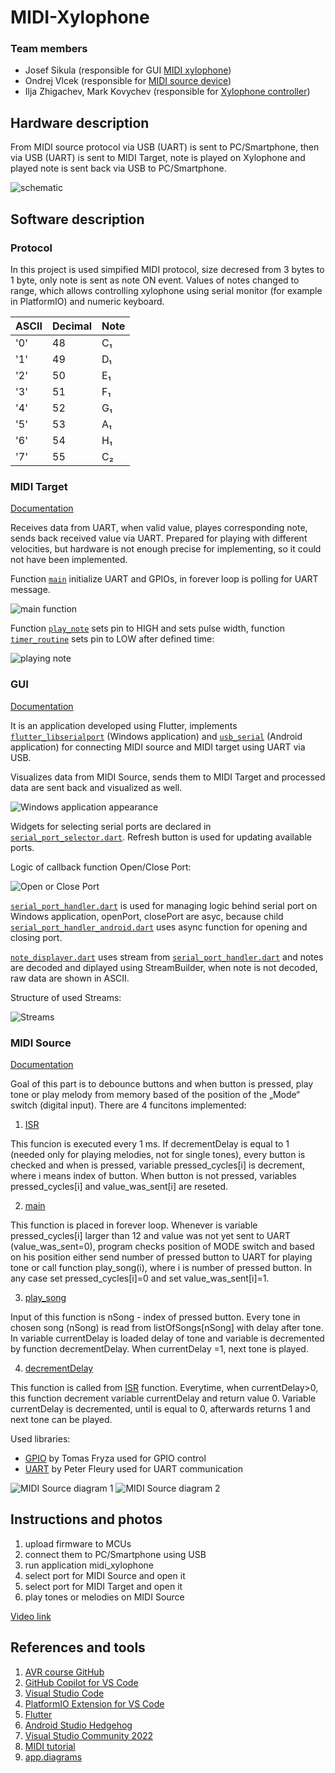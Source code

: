 # MIDI-Xylophone

### Team members

* Josef Sikula (responsible for GUI [MIDI xylophone](midi_xylophone))
* Ondrej Vlcek (responsible for [MIDI source device](midi_source))
* Ilja Zhigachev, Mark Kovychev (responsible for [Xylophone controller](xylophone_controller))

## Hardware description
From MIDI source protocol via USB (UART) is sent to PC/Smartphone, then via USB (UART) is sent to MIDI Target, note is played on Xylophone and played note is sent back via USB to PC/Smartphone.

![schematic](images/SchematicDiagram.jpg)


## Software description

### Protocol
In this project is used simpified MIDI protocol, size decresed from 3 bytes to 1 byte, only note is sent as note ON event.
Values of notes changed to range, which allows controlling xylophone using serial monitor (for example in PlatformIO) and numeric keyboard.

| **ASCII** | **Decimal** | **Note** |
| :-- | :-- | :-- |
| '0' | 48 | C&#x2081; |
| '1' | 49 | D&#x2081; |
| '2' | 50 | E&#x2081; |
| '3' | 51 | F&#x2081; |
| '4' | 52 | G&#x2081; |
| '5' | 53 | A&#x2081; |
| '6' | 54 | H&#x2081; |
| '7' | 55 | C&#x2082; |



### MIDI Target
[Documentation](https://raw.githack.com/j-sikula/MIDI-Xylophone/refs/heads/main/xylophone_controller/doc/html/index.html)

Receives data from UART, when valid value, playes corresponding note, sends back received value via UART. Prepared for playing with different velocities, but hardware is not enough precise for implementing, so it could not have been implemented.

Function [`main`](xylophone_controller/src/main.c) initialize UART and GPIOs, in forever loop is polling for UART message.

![main function](images/mainController.jpg)

Function [`play_note`](xylophone_controller/lib/xylophone/xylophone.c) sets pin to HIGH and sets pulse width, function [`timer_routine`](xylophone_controller/lib/xylophone/xylophone.c) sets pin to LOW after defined time:

![playing note](images/PlayingNote.jpg)


### GUI
[Documentation](https://raw.githack.com/j-sikula/MIDI-Xylophone/refs/heads/main/midi_xylophone/doc/api/index.html)

It is an application developed using Flutter, implements [`flutter_libserialport`](https://pub.dev/packages/flutter_libserialport) (Windows application) and [`usb_serial`](https://pub.dev/packages/usb_serial) (Android application) for connecting MIDI source and MIDI target using UART via USB.

Visualizes data from MIDI Source, sends them to MIDI Target and processed data are sent back and visualized as well.

![Windows application appearance](images/windowsApp.jpg)

Widgets for selecting serial ports are declared in [`serial_port_selector.dart`](midi_xylophone/lib/serial_port_selector.dart). Refresh button is used for updating available ports.

Logic of callback function Open/Close Port:

![Open or Close Port](images/OpenOrClosePort.jpg)

[`serial_port_handler.dart`](midi_xylophone/lib/control/serial_port_handler.dart) is used for managing logic behind serial port on Windows application, openPort, closePort are asyc, because child [`serial_port_handler_android.dart`](midi_xylophone/lib/control/serial_port_handler_android.dart) uses async function for opening and closing port.

[`note_displayer.dart`](midi_xylophone/lib/note_displayer.dart) uses stream from [`serial_port_handler.dart`](midi_xylophone/lib/control/serial_port_handler.dart) and notes are decoded and diplayed using StreamBuilder, when note is not decoded, raw data are shown in ASCII.

Structure of used Streams:

![Streams](images/Streams.jpg)

### MIDI Source
[Documentation](https://raw.githack.com/j-sikula/MIDI-Xylophone/refs/heads/main/midi_source/documentation/html/group__memory__song.html)

Goal of this part is to debounce buttons and when button is pressed, play tone or play melody from memory based of the position of the „Mode“ switch (digital input). 
There are 4 funcitons implemented:

1. [ISR](midi_source/src/main.c)

This funcion is executed every 1 ms. If decrementDelay is equal to 1 (needed only for playing melodies, not for single tones), every button is checked and when is pressed, variable pressed_cycles[i] is decrement, where i means index of button. When button is not pressed, variables pressed_cycles[i] and value_was_sent[i] are reseted.

2. [main](midi_source/src/main.c)

This function is placed in forever loop. Whenever is variable pressed_cycles[i] larger than 12 and value was not yet sent to UART (value_was_sent=0), program checks position of MODE switch and based on his position either send number of pressed button to UART for playing tone or call function play_song(i), where i is number of pressed button. In any case set pressed_cycles[i]=0 and set value_was_sent[i]=1.

3. [play_song](midi_source/lib/memory_song/memory_song.c)

Input of this function is nSong - index of pressed button. Every tone in chosen song (nSong) is read from listOfSongs[nSong] with delay after tone. In variable currentDelay is loaded delay of tone and variable is decremented by function decrementDelay. When currentDelay =1, next tone is played.

4. [decrementDelay](midi_source/lib/memory_song/memory_song.c)

This function is called from [ISR](midi_source/src/main.c) function. Everytime, when currentDelay>0, this function decrement variable currentDelay and return value 0. Variable currentDelay is decremented, until is equal to 0, afterwards returns 1 and next tone can be played.

Used libraries:
- [GPIO](https://github.com/tomas-fryza/avr-course/blob/master/solutions/lab2-gpio/lib/gpio/gpio.c) by Tomas Fryza used for GPIO control
- [UART](http://www.peterfleury.epizy.com/doxygen/avr-gcc-libraries/group__pfleury__uart.html) by Peter Fleury used for UART communication

![MIDI Source diagram 1](images/MIDISourceDiagram1.jpg)
![MIDI Source diagram 2](images/MIDISourceDiagram2.jpg)

## Instructions and photos

1. upload firmware to MCUs
2. connect them to PC/Smartphone using USB
3. run application midi_xylophone
4. select port for MIDI Source and open it
5. select port for MIDI Target and open it
6. play tones or melodies on MIDI Source

[Video link](https://youtu.be/Qzyhogsb7iQ?si=1Z-Hl84LYfKJFDZ6)

## References and tools

1. [AVR course GitHub](https://github.com/tomas-fryza/avr-course)
2. [GitHub Copilot for VS Code](https://code.visualstudio.com/docs/copilot/overview)
3. [Visual Studio Code](https://code.visualstudio.com/)
4. [PlatformIO Extension for VS Code](https://platformio.org/)
5. [Flutter](https://docs.flutter.dev/get-started/install/windows/desktop)
6. [Android Studio Hedgehog](https://developer.android.com/studio/releases/past-releases/as-hedgehog-release-notes)
7. [Visual Studio Community 2022](https://visualstudio.microsoft.com/vs/community/)
8. [MIDI tutorial](https://learn.sparkfun.com/tutorials/midi-tutorial/all)
9. [app.diagrams](https://app.diagrams.net/)


